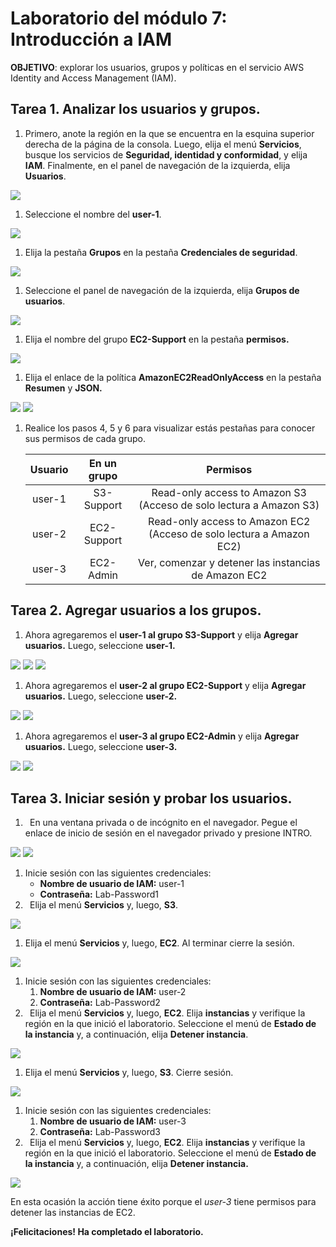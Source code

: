 ﻿# **Laboratorio del módulo 7: Introducción a IAM**
**OBJETIVO**: explorar los usuarios, grupos y políticas en el servicio AWS Identity and Access Management (IAM).
## **Tarea 1. Analizar los usuarios y grupos.**
1. Primero, anote la región en la que se encuentra en la esquina superior derecha de la página de la consola. Luego, elija el menú **Servicios**, busque los servicios de **Seguridad, identidad y conformidad**, y elija **IAM**. Finalmente, en el panel de navegación de la izquierda, elija **Usuarios**.

![](https://github.com/Sh3ccid/MENDOZA_VILLAR_ANTONY/blob/main/AWS_1/Laboratorio_modulo_7/IMAGENES/Screenshot_1.png)

1. Seleccione el nombre del **user-1**.

![](https://github.com/Sh3ccid/MENDOZA_VILLAR_ANTONY/blob/main/AWS_1/Laboratorio_modulo_7/IMAGENES/Screenshot_2.png)

1. Elija la pestaña **Grupos** en la pestaña **Credenciales de seguridad**.

![](https://github.com/Sh3ccid/MENDOZA_VILLAR_ANTONY/blob/main/AWS_1/Laboratorio_modulo_7/IMAGENES/Screenshot_3.png)

1. Seleccione el panel de navegación de la izquierda, elija **Grupos de usuarios**.

![](https://github.com/Sh3ccid/MENDOZA_VILLAR_ANTONY/blob/main/AWS_1/Laboratorio_modulo_7/IMAGENES/Screenshot_4.png)

1. Elija el nombre del grupo **EC2-Support** en la pestaña **permisos.**

![](https://github.com/Sh3ccid/MENDOZA_VILLAR_ANTONY/blob/main/AWS_1/Laboratorio_modulo_7/IMAGENES/Screenshot_5.png)

1. Elija el enlace de la política **AmazonEC2ReadOnlyAccess** en la pestaña **Resumen** y **JSON.**

![](https://github.com/Sh3ccid/MENDOZA_VILLAR_ANTONY/blob/main/AWS_1/Laboratorio_modulo_7/IMAGENES/Screenshot_6.png)
![](https://github.com/Sh3ccid/MENDOZA_VILLAR_ANTONY/blob/main/AWS_1/Laboratorio_modulo_7/IMAGENES/Screenshot_7.png)

1. Realice los pasos 4, 5 y 6 para visualizar estás pestañas para conocer sus permisos de cada grupo.

   |**Usuario**|**En un grupo**|**Permisos**|
   | :-: | :-: | :-: |
   |user-1|S3-Support|Read-only access to Amazon S3 (Acceso de solo lectura a Amazon S3)|
   |user-2|EC2-Support|Read-only access to Amazon EC2 (Acceso de solo lectura a Amazon EC2)|
   |user-3|EC2-Admin|Ver, comenzar y detener las instancias de Amazon EC2|

## **Tarea 2. Agregar usuarios a los grupos.**
1. Ahora agregaremos el **user-1 al grupo S3-Support** y elija **Agregar usuarios.** Luego, seleccione **user-1.**

![](https://github.com/Sh3ccid/MENDOZA_VILLAR_ANTONY/blob/main/AWS_1/Laboratorio_modulo_7/IMAGENES/Screenshot_8.png)
![](https://github.com/Sh3ccid/MENDOZA_VILLAR_ANTONY/blob/main/AWS_1/Laboratorio_modulo_7/IMAGENES/Screenshot_9.png)
![](https://github.com/Sh3ccid/MENDOZA_VILLAR_ANTONY/blob/main/AWS_1/Laboratorio_modulo_7/IMAGENES/Screenshot_10.png)

1. Ahora agregaremos el **user-2 al grupo EC2-Support** y elija **Agregar usuarios.** Luego, seleccione **user-2.**

![](https://github.com/Sh3ccid/MENDOZA_VILLAR_ANTONY/blob/main/AWS_1/Laboratorio_modulo_7/IMAGENES/Screenshot_11.png)
![](https://github.com/Sh3ccid/MENDOZA_VILLAR_ANTONY/blob/main/AWS_1/Laboratorio_modulo_7/IMAGENES/Screenshot_12.png)
1. Ahora agregaremos el **user-3 al grupo EC2-Admin** y elija **Agregar usuarios.** Luego, seleccione **user-3.**

![](https://github.com/Sh3ccid/MENDOZA_VILLAR_ANTONY/blob/main/AWS_1/Laboratorio_modulo_7/IMAGENES/Screenshot_13.png)
![](https://github.com/Sh3ccid/MENDOZA_VILLAR_ANTONY/blob/main/AWS_1/Laboratorio_modulo_7/IMAGENES/Screenshot_14.png)
## **Tarea 3. Iniciar sesión y probar los usuarios.**
1. ` `En una ventana privada o de incógnito en el navegador. Pegue el enlace de inicio de sesión en el navegador privado y presione INTRO.

![](https://github.com/Sh3ccid/MENDOZA_VILLAR_ANTONY/blob/main/AWS_1/Laboratorio_modulo_7/IMAGENES/Screenshot_15.png)
![](https://github.com/Sh3ccid/MENDOZA_VILLAR_ANTONY/blob/main/AWS_1/Laboratorio_modulo_7/IMAGENES/Screenshot_16.png)

1. Inicie sesión con las siguientes credenciales:
   - **Nombre de usuario de IAM:** user-1
   - **Contraseña:** Lab-Password1
1. ` `Elija el menú **Servicios** y, luego, **S3**.

![](https://github.com/Sh3ccid/MENDOZA_VILLAR_ANTONY/blob/main/AWS_1/Laboratorio_modulo_7/IMAGENES/Screenshot_17.png)

1. Elija el menú **Servicios** y, luego, **EC2**. Al terminar cierre la sesión.

![](https://github.com/Sh3ccid/MENDOZA_VILLAR_ANTONY/blob/main/AWS_1/Laboratorio_modulo_7/IMAGENES/Screenshot_18.png)

1. Inicie sesión con las siguientes credenciales:
   1. **Nombre de usuario de IAM:** user-2
   1. **Contraseña:** Lab-Password2
1. ` `Elija el menú **Servicios** y, luego, **EC2**. Elija **instancias** y verifique la región en la que inició el laboratorio. Seleccione el menú de **Estado de la instancia** y, a continuación, elija **Detener instancia**.

![](https://github.com/Sh3ccid/MENDOZA_VILLAR_ANTONY/blob/main/AWS_1/Laboratorio_modulo_7/IMAGENES/Screenshot_19.png)

1. Elija el menú **Servicios** y, luego, **S3**. Cierre sesión.

![](https://github.com/Sh3ccid/MENDOZA_VILLAR_ANTONY/blob/main/AWS_1/Laboratorio_modulo_7/IMAGENES/Screenshot_20.png)

1. Inicie sesión con las siguientes credenciales:
   1. **Nombre de usuario de IAM:** user-3
   1. **Contraseña:** Lab-Password3
1. ` `Elija el menú **Servicios** y, luego, **EC2**. Elija **instancias** y verifique la región en la que inició el laboratorio. Seleccione el menú de **Estado de la instancia** y, a continuación, elija **Detener instancia.**

![](https://github.com/Sh3ccid/MENDOZA_VILLAR_ANTONY/blob/main/AWS_1/Laboratorio_modulo_7/IMAGENES/Screenshot_21.png)

En esta ocasión la acción tiene éxito porque el *user-3* tiene permisos para 	detener las instancias de EC2.

**¡Felicitaciones! Ha completado el laboratorio.**
